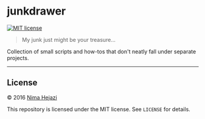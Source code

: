 # junkdrawer

[![MIT license](http://img.shields.io/badge/license-MIT-brightgreen.svg)](http://opensource.org/licenses/MIT)

> My junk just might be your treasure...

Collection of small scripts and how-tos that don't neatly fall under
separate projects.

---

## License

&copy; 2016 [Nima Hejazi](http://nimahejazi.org)

This repository is licensed under the MIT license. See `LICENSE` for details.

